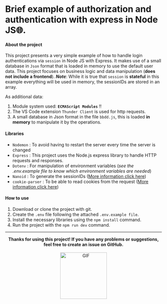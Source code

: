 # Brief example of authorization and authentication with express in Node JS🌐.

#### About the project
This project presents a very simple example of how to handle login authentications via `session` in Node JS with Express. It makes use of a small database in `Json` format that is loaded in memory to use the default user data. This project focuses on business logic and data manipulation (**does not include a frontend**). 
***Note***: While it is true that `session` is **stateful** in this example everything will be used in memory, the sessionIDs are stored in an array.

As additional data:
1. Module system used:  **` ECMAScript Modules `** ‼️
2. The VS Code extension ` Thunder Client ` is used for http requests.
3. A small database in Json format in the file `bbdd.js`, this is loaded **in memory** to manipulate it by the operations.

#### Libraries
- `Nodemon` : To avoid having to restart the server every time the server is changed 
-  `Express` : This project uses the Node.js express library to handle HTTP requests and responses.
- `Dotenv` : For manipulation of environment variables (*see the .env.example file to know which environment variables are needed*)
- `Nanoid` : To generate the sessionIDs ([More information click here](https://www.npmjs.com/package/nanoid))
- `cookie-parser` : To be able to read cookies from the request ([More information click here](https://www.npmjs.com/package/cookie-parser))

#### How to use
1. Download or clone the project with git.
2. Create the `.env` file following the attached `.env.example file`.
3. Install the necessary libraries using the `npm install` command.
4. Run the project with the `npm run dev` command.
---

  <p align="center">
    <strong>
    Thanks for using this project! If you have any problems or suggestions, feel free to create an issue on GitHub.
    </strong>
    <br>
    <br>
    <img src="https://33.media.tumblr.com/26096d682c56c950bcf9b790db418bef/tumblr_no979wnMPZ1s4e3v8o1_500.gif" width="150" alt="GIF">
  <p>


